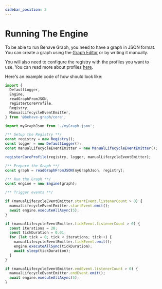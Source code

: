 ```yaml
---
sidebar_position: 3
---
```


# Running The Engine

To be able to run Behave Graph, you need to have a graph in JSON format. You can create a graph using the [Graph Editor](./graph-editor) or by writing it manually.

You will also need to configure the registry with the profiles you want to use. You can read more about profiles [here](./core-concepts/profiles).

Here's an example code of how should look like:

```ts
import {
  DefaultLogger,
  Engine,
  readGraphFromJSON,
  registerCoreProfile,
  Registry,
  ManualLifecycleEventEmitter,
} from '@behave-graph/core';

import myGraphJson from './myGraph.json';

/** Setup the Registry **/
const registry = new Registry();
const logger = new DefaultLogger();
const manualLifecycleEventEmitter = new ManualLifecycleEventEmitter();

registerCoreProfile(registry, logger, manualLifecycleEventEmitter);

/** Prepare the Graph **/
const graph = readGraphFromJSON(myGraphJson, registry);

/** Run the Graph **/
const engine = new Engine(graph);

/** Trigger events **/

if (manualLifecycleEventEmitter.startEvent.listenerCount > 0) {
  manualLifecycleEventEmitter.startEvent.emit();
  await engine.executeAllAsync(5);
}

if (manualLifecycleEventEmitter.tickEvent.listenerCount > 0) {
  const iterations = 20;
  const tickDuration = 0.01;
  for (let tick = 0; tick < iterations; tick++) {
    manualLifecycleEventEmitter.tickEvent.emit();
    engine.executeAllSync(tickDuration);
    await sleep(tickDuration);
  }
}

if (manualLifecycleEventEmitter.endEvent.listenerCount > 0) {
  manualLifecycleEventEmitter.endEvent.emit();
  await engine.executeAllAsync(5);
}

```